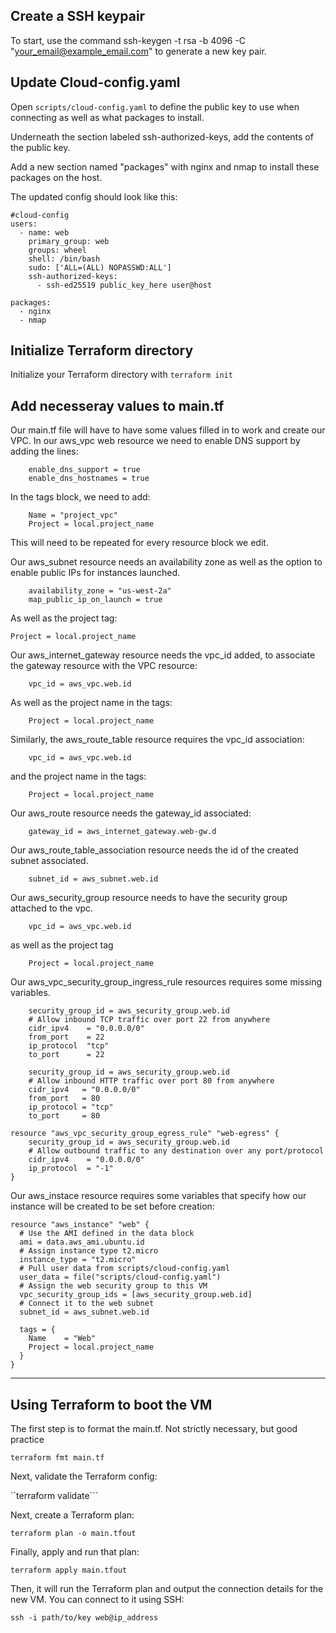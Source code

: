 ## Create a SSH keypair
To start, use the command ssh-keygen -t rsa -b 4096 -C "your_email@example_email.com" to generate a new key pair. 

## Update Cloud-config.yaml
Open ``scripts/cloud-config.yaml`` to define the public key to use when connecting as well as what packages to install.

Underneath the section labeled ssh-authorized-keys, add the contents of the public key. 

Add a new section named "packages" with nginx and nmap to install these packages on the host.

The updated config should look like this:

```
#cloud-config
users:
  - name: web
    primary_group: web
    groups: wheel
    shell: /bin/bash
    sudo: ['ALL=(ALL) NOPASSWD:ALL']
    ssh-authorized-keys:
      - ssh-ed25519 public_key_here user@host

packages:
  - nginx
  - nmap
```
## Initialize Terraform directory

Initialize your Terraform directory with ``terraform init``

## Add necesseray values to main.tf
Our main.tf file will have to have some values filled in to work and create our VPC. 
In our aws_vpc web resource we need to enable DNS support by adding the lines:

```
	enable_dns_support = true
	enable_dns_hostnames = true
```

In the tags block, we need to add:
```
	Name = "project_vpc"
	Project = local.project_name 
```

This will need to be repeated for every resource block we edit.

Our aws_subnet resource needs an availability zone as well as the option to enable public IPs for instances launched. 

```
	availability_zone = "us-west-2a"
	map_public_ip_on_launch = true
```

As well as the project tag:

```
Project = local.project_name
```

Our aws_internet_gateway resource needs the vpc_id added, to associate the gateway resource with the VPC resource:

```
	vpc_id = aws_vpc.web.id
```

As well as the project name in the tags:

```
	Project = local.project_name
```

Similarly, the aws_route_table resource requires the vpc_id association:

```
	vpc_id = aws_vpc.web.id
```

and the project name in the tags:
```
	Project = local.project_name
```

Our aws_route resource needs the gateway_id associated:

```
	gateway_id = aws_internet_gateway.web-gw.d
```

Our aws_route_table_association resource needs the id of the created subnet associated. 

```
	subnet_id = aws_subnet.web.id
```

Our aws_security_group resource needs to have the security group attached to the vpc. 

```
	vpc_id = aws_vpc.web.id
```

as well as the project tag

```
	Project = local.project_name
```


Our aws_vpc_security_group_ingress_rule resources requires some missing variables. 

```
	security_group_id = aws_security_group.web.id
	# Allow inbound TCP traffic over port 22 from anywhere
	cidr_ipv4    = "0.0.0.0/0"
	from_port    = 22
	ip_protocol  "tcp"
	to_port      = 22
```


```
	security_group_id = aws_security_group.web.id
	# Allow inbound HTTP traffic over port 80 from anywhere
	cidr_ipv4   = "0.0.0.0/0"
	from_port   = 80
	ip_protocol = "tcp"
	to_port     = 80
```

```
resource "aws_vpc_security_group_egress_rule" "web-egress" {
	security_group_id = aws_security_group.web.id
	# Allow outbound traffic to any destination over any port/protocol
	cidr_ipv4    = "0.0.0.0/0"
	ip_protocol  = "-1"
}
```

Our aws_instace resource requires some variables that specify how our instance will be created to be set before creation:

```
resource "aws_instance" "web" {
  # Use the AMI defined in the data block
  ami = data.aws_ami.ubuntu.id
  # Assign instance type t2.micro
  instance_type = "t2.micro"
  # Pull user data from scripts/cloud-config.yaml 
  user_data = file("scripts/cloud-config.yaml")
  # Assign the web security group to this VM
  vpc_security_group_ids = [aws_security_group.web.id]
  # Connect it to the web subnet
  subnet_id = aws_subnet.web.id

  tags = {
    Name    = "Web"
    Project = local.project_name
  }
}
```

----

## Using Terraform to boot the VM

The first step is to format the main.tf. Not strictly necessary, but good practice

``terraform fmt main.tf``

Next, validate the Terraform config:

``terraform validate```

Next, create a Terraform plan:

``terraform plan -o main.tfout``

Finally, apply and run that plan:

``terraform apply main.tfout``


Then, it will run the Terraform plan and output the connection details for the new VM. You can connect to it using SSH:

``ssh -i path/to/key web@ip_address``
